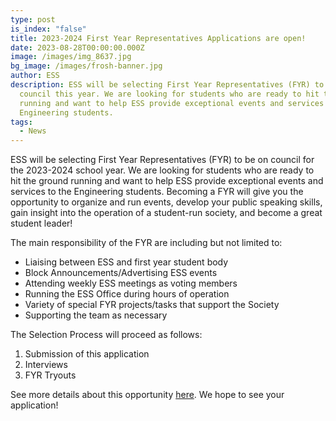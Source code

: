 ```yaml
---
type: post
is_index: "false"
title: 2023-2024 First Year Representatives Applications are open!
date: 2023-08-28T00:00:00.000Z
image: /images/img_8637.jpg
bg_image: /images/frosh-banner.jpg
author: ESS
description: ESS will be selecting First Year Representatives (FYR) to be on
  council this year. We are looking for students who are ready to hit the ground
  running and want to help ESS provide exceptional events and services to the
  Engineering students.
tags:
  - News
---
```


ESS will be selecting First Year Representatives (FYR) to be on council for the 2023-2024 school year. We are looking for students who are ready to hit the ground running and want to help ESS provide exceptional events and services to the Engineering students. Becoming a FYR will give you the opportunity to organize and run events, develop your public speaking skills, gain insight into the operation of a student-run society, and become a great student leader!

The main responsibility of the FYR are including but not limited to:

- Liaising between ESS and first year student body
- Block Announcements/Advertising ESS events
- Attending weekly ESS meetings as voting members
- Running the ESS Office during hours of operation
- Variety of special FYR projects/tasks that support the Society
- Supporting the team as necessary

The Selection Process will proceed as follows:

1. Submission of this application
2. Interviews
3. FYR Tryouts

See more details about this opportunity [here](/get-involved/applications/firstyearrep/). We hope to see your application!
